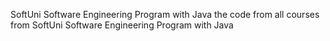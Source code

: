 SoftUni Software Engineering Program with Java
the code from all courses from SoftUni Software Engineering Program with Java
